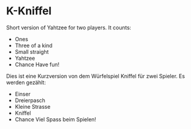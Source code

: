 # K-Kniffel

Short version of Yahtzee for two players.
It counts: 
- Ones
- Three of a kind
- Small straight
- Yahtzee
- Chance
Have fun!

Dies ist eine Kurzversion von dem Würfelspiel Kniffel für zwei Spieler.
Es werden gezählt:
- Einser
- Dreierpasch
- Kleine Strasse
- Kniffel
- Chance
Viel Spass beim Spielen!
